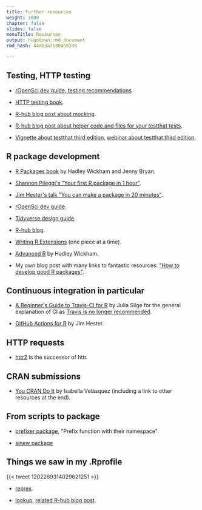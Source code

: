 ```yaml
---
title: Further resources
weight: 1000
chapter: false
slides: false
menuTitle: Resources
output: hugodown::md_document
rmd_hash: 44db3a7b804b8338

---
```


## Testing, HTTP testing

-   [rOpenSci dev guide, testing recommendations](https://devguide.ropensci.org/building.html#testing).

-   [HTTP testing book](https://books.ropensci.org/http-testing).

-   [R-hub blog post about mocking](https://blog.r-hub.io/2019/10/29/mocking/).

-   [R-hub blog post about helper code and files for your testthat tests](https://blog.r-hub.io/2020/11/18/testthat-utility-belt/).

-   [Vignette about testthat third edition](https://testthat.r-lib.org/articles/third-edition.html), [webinar about testthat third edition](https://www.rstudio.com/resources/webinars/testthat-3/).

## R package development

-   [R Packages book](https://r-pkgs.org) by Hadley Wickham and Jenny Bryan.

-   [Shannon Pileggi's "Your first R package in 1 hour"](https://www.pipinghotdata.com/posts/2020-10-25-your-first-r-package-in-1-hour/).

-   [Jim Hester's talk "You can make a package in 20 minutes"](https://www.jimhester.com/talk/2018-rsc-r-pkgs/).

-   [rOpenSci dev guide](https://devguide.ropensci.org).

-   [Tidyverse design guide](https://design.tidyverse.org/).

-   [R-hub blog](https://blog.r-hub.io).

-   [Writing R Extensions](https://cran.r-project.org/doc/manuals/R-exts.html) (one piece at a time).

-   [Advanced R](https://adv-r.hadley.nz/) by Hadley Wickham.

-   My own blog post with many links to fantastic resources: ["How to develop good R packages"](http://www.masalmon.eu/2017/12/11/goodrpackages/).

## Continuous integration in particular

-   [A Beginner's Guide to Travis-CI for R](https://juliasilge.com/blog/beginners-guide-to-travis/) by Julia Silge for the general explanation of CI as [Travis is no longer recommended](https://ropensci.org/blog/2020/11/19/moving-away-travis/).

-   [GitHub Actions for R](https://www.jimhester.com/talk/2020-rsc-github-actions/) by Jim Hester.

## HTTP requests

-   [httr2](https://github.com/r-lib/httr2) is the successor of httr.

## CRAN submissions

-   [You CRAN Do It](https://ivelasq.rbind.io/blog/you-cran-do-it/) by Isabella Velásquez (including a link to other resources at the end).

## From scripts to package

-   [prefixer package](https://github.com/dreamRs/prefixer), "Prefix function with their namespace".

-   [sinew package](https://yonicd.github.io/sinew/articles/motivation.html)

## Things we saw in my .Rprofile

{{< tweet 1202269314029621251 >}}

-   [reprex](https://reprex.tidyverse.org/).

-   [lookup](https://github.com/jimhester/lookup#readme), [related R-hub blog post](https://blog.r-hub.io/2019/05/14/read-the-source/).

